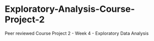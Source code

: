 # Exploratory-Analysis-Course-Project-2
Peer reviewed Course Project 2 - Week 4 - Exploratory Data Analysis
